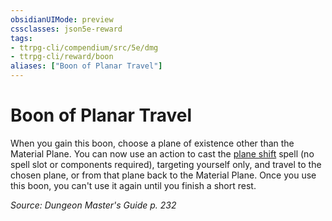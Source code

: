 ```yaml
---
obsidianUIMode: preview
cssclasses: json5e-reward
tags:
- ttrpg-cli/compendium/src/5e/dmg
- ttrpg-cli/reward/boon
aliases: ["Boon of Planar Travel"]
---
```

# Boon of Planar Travel

When you gain this boon, choose a plane of existence other than the Material Plane. You can now use an action to cast the [plane shift](3-Mechanics/CLI/spells/plane-shift.md) spell (no spell slot or components required), targeting yourself only, and travel to the chosen plane, or from that plane back to the Material Plane. Once you use this boon, you can't use it again until you finish a short rest.

*Source: Dungeon Master's Guide p. 232*